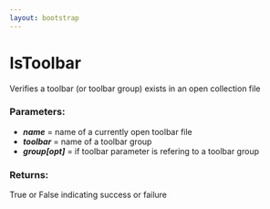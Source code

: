 ```yaml
---
layout: bootstrap
---
```


# IsToolbar

Verifies a toolbar (or toolbar group) exists in an open collection file
          

### Parameters:

- ***name*** = name of a currently open toolbar file
- ***toolbar*** = name of a toolbar group
- ***group[opt]*** = if toolbar parameter is refering to a toolbar group
        

### Returns:


True or False indicating success or failure
        


